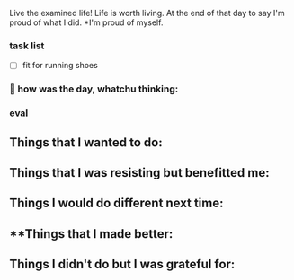 
Live the examined life! Life is worth living. 
At the end of that day to say I'm proud of what I did. *I'm proud of myself.

### task list
- [ ] fit for running shoes
### 📝 how was the day, whatchu thinking:


### eval
**Things that I wanted to do:**
- 
**Things that I was resisting but benefitted me:**
- 
**Things I would do different next time:**
- 
**Things that I made better:
- 
**Things I didn't do but I was grateful for:**
- 
